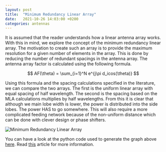 ```yaml
---
layout: post
title:  "Minimum Redundancy Linear Array"
date:   2021-10-26 14:03:00 +0200
categories: antennas
---
```


It is assumed that the reader understands how a linear antenna array works. With this in mind, we explore the concept of the minimum redundancy linear array. The motivation to create such an array is to provide the maximum resolution for a given number of elements in the array. This is done by reducing the number of redundant spacings in the antenna array. The antenna array factor is calculated using the following formula.

$$ AF(\theta) = \sum_{i=1}^N e^{j\pi d_icos(\theta)} $$

Using this formula and the spacing calculations specified in the literature, we can compare the two arrays. The first is the uniform linear array with equal spacing of half wavelength. The second is the spacing based on the MLA calculations multiplies by half wavelengths. From this it is clear that although we main lobe width is lower, the power is distributed into the side lobes. The power HAS to go somewhere. This will also require a more complicated feeding network because of the non-uniform distance which can be done with clever design or phase shifters.

<img src="{{site.url}}/assets/images/ml_array.png" alt="Minimum Redundancy Linear Array">

You can have a look at the python code used to generate the graph above [here](https://github.com/MrKaranJ/MrKaranJ.github.io/blob/gh-pages/_code/mla.py). Read [this](https://ieeexplore.ieee.org/document/1139138) article for more information.